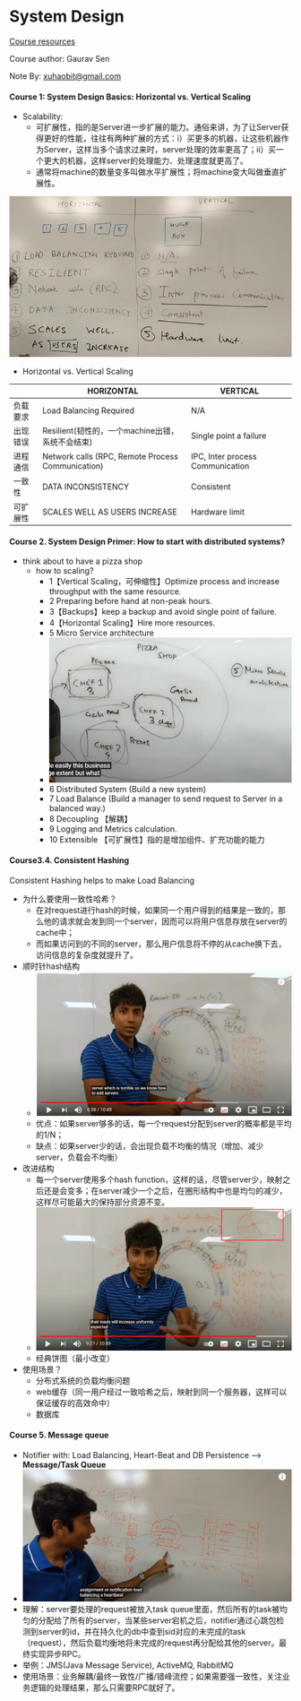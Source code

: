 # System Design

[Course resources](https://www.youtube.com/playlist?list=PLMCXHnjXnTnvo6alSjVkgxV-VH6EPyvoX)

Course author: Gaurav Sen

Note By: xuhaobit@gmail.com



#### Course 1: System Design Basics: Horizontal vs. Vertical Scaling

- Scalability: 
  - 可扩展性，指的是Server进一步扩展的能力。通俗来讲，为了让Server获得更好的性能，往往有两种扩展的方式：i）买更多的机器，让这些机器作为Server，这样当多个请求过来时，server处理的效率更高了；ii）买一个更大的机器，这样server的处理能力、处理速度就更高了。
  - 通常将machine的数量变多叫做水平扩展性；将machine变大叫做垂直扩展性。

![horizontal_vs_vertical](./imgs/horizontal_vs_vertical.png)

- Horizontal vs. Vertical Scaling

|          | HORIZONTAL                                        | VERTICAL                         |
| -------- | ------------------------------------------------- | -------------------------------- |
| 负载要求 | Load Balancing Required                           | N/A                              |
| 出现错误 | Resilient(韧性的，一个machine出错，系统不会结束)  | Single point a failure           |
| 进程通信 | Network calls (RPC, Remote Process Communication) | IPC, Inter process Communication |
| 一致性   | DATA INCONSISTENCY                                | Consistent                       |
| 可扩展性 | SCALES WELL AS USERS INCREASE                     | Hardware limit                   |



#### Course 2. System Design Primer: How to start with distributed systems?

- think about to have a pizza shop
  - how to scaling?
    - 1【Vertical Scaling，可伸缩性】Optimize process  and increase throughput with the same resource.
    - 2 Preparing before hand at non-peak hours.
    - 3【Backups】keep a backup and avoid single point of failure.
    - 4【Horizontal Scaling】Hire more resources.
    - 5 Micro Service architecture
    - ![micro_service_arch](./imgs/micro_service_arch.png)
    - 6 Distributed System (Build a new system)
    - 7 Load Balance (Build a manager to send request to Server in a balanced way.)
    - 8 Decoupling 【解耦】
    - 9 Logging and Metrics calculation.
    - 10 Extensible 【可扩展性】指的是增加组件、扩充功能的能力



#### Course3.4. Consistent Hashing

Consistent Hashing helps to make Load Balancing

- 为什么要使用一致性哈希？
  - 在对request进行hash的时候，如果同一个用户得到的结果是一致的，那么他的请求就会发到同一个server，因而可以将用户信息存放在server的cache中；
  - 而如果访问到的不同的server，那么用户信息将不停的从cache换下去，访问信息的复杂度就提升了。
- 顺时针hash结构
  - ![hash_arch](./imgs/hash_arch.png)
  - 优点：如果server够多的话，每一个request分配到server的概率都是平均的1/N；
  - 缺点：如果server少的话，会出现负载不均衡的情况（增加、减少server，负载会不均衡）
- 改进结构
  - 每一个server使用多个hash function，这样的话，尽管server少，映射之后还是会变多；在server减少一个之后，在圈形结构中也是均匀的减少，这样尽可能最大的保持部分资源不变。
  - ![hash_arch_v2](./imgs/hash_arch_v2.png)
  - 经典饼图（最小改变）
- 使用场景？
  - 分布式系统的负载均衡问题
  - web缓存（同一用户经过一致哈希之后，映射到同一个服务器，这样可以保证缓存的高效命中）
  - 数据库



#### Course 5. Message queue

- Notifier with: Load Balancing, Heart-Beat and DB Persistence --> **Message/Task Queue**
- ![message_queue_intro](./imgs/message_queue_intro.png)
- 理解：server要处理的request被放入task queue里面，然后所有的task被均匀的分配给了所有的server，当某些server宕机之后，notifier通过心跳包检测到server的id，并在持久化的db中查到sid对应的未完成的task（request），然后负载均衡地将未完成的request再分配给其他的server。最终实现异步RPC。
- 举例：JMS(Java Message Service), ActiveMQ, RabbitMQ
- 使用场景：业务解耦/最终一致性/广播/错峰流控；如果需要强一致性，关注业务逻辑的处理结果，那么只需要RPC就好了。